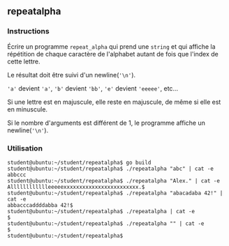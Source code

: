 ## repeatalpha

### Instructions

Écrire un programme `repeat_alpha` qui prend une `string` et qui affiche la répétition de chaque caractère de l'alphabet autant de fois que l'index de cette lettre.

Le résultat doit être suivi d'un newline(`'\n'`).

`'a'` devient `'a'`, `'b'` devient `'bb'`, `'e'` devient `'eeeee'`, etc...

Si une lettre est en majuscule, elle reste en majuscule, de même si elle est en minuscule.

Si le nombre d'arguments est différent de 1, le programme affiche un newline(`'\n'`).

### Utilisation

```console
student@ubuntu:~/student/repeatalpha$ go build
student@ubuntu:~/student/repeatalpha$ ./repeatalpha "abc" | cat -e
abbccc
student@ubuntu:~/student/repeatalpha$ ./repeatalpha "Alex." | cat -e
Alllllllllllleeeeexxxxxxxxxxxxxxxxxxxxxxxx.$
student@ubuntu:~/student/repeatalpha$ ./repeatalpha "abacadaba 42!" | cat -e
abbacccaddddabba 42!$
student@ubuntu:~/student/repeatalpha$ ./repeatalpha | cat -e
$
student@ubuntu:~/student/repeatalpha$ ./repeatalpha "" | cat -e
$
student@ubuntu:~/student/repeatalpha$
```
